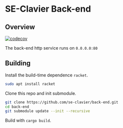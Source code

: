 # SE-Clavier Back-end
## Overview
[![codecov](https://codecov.io/gh/se-clavier/back-end/graph/badge.svg?token=G7S0ZC1XPS)](https://codecov.io/gh/se-clavier/back-end)

The back-end http service runs on `0.0.0.0:80`
## Building

Install the build-time dependence `racket`.
```sh
sudo apt install racket 
```

Clone this repo and init submodule.
```sh
git clone https://github.com/se-clavier/back-end.git
cd back-end
git submodule update --init --recursive
```

Build with `cargo build`.
